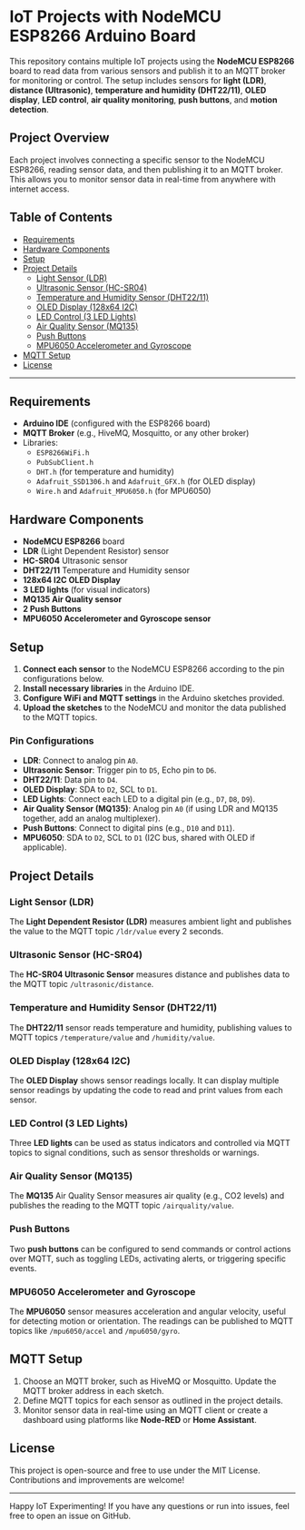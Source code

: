# IoT Projects with NodeMCU ESP8266 Arduino Board

This repository contains multiple IoT projects using the **NodeMCU ESP8266** board to read data from various sensors and publish it to an MQTT broker for monitoring or control. The setup includes sensors for **light (LDR)**, **distance (Ultrasonic)**, **temperature and humidity (DHT22/11)**, **OLED display**, **LED control**, **air quality monitoring**, **push buttons**, and **motion detection**.

## Project Overview

Each project involves connecting a specific sensor to the NodeMCU ESP8266, reading sensor data, and then publishing it to an MQTT broker. This allows you to monitor sensor data in real-time from anywhere with internet access.

## Table of Contents

- [Requirements](#requirements)
- [Hardware Components](#hardware-components)
- [Setup](#setup)
- [Project Details](#project-details)
  - [Light Sensor (LDR)](#light-sensor-ldr)
  - [Ultrasonic Sensor (HC-SR04)](#ultrasonic-sensor-hc-sr04)
  - [Temperature and Humidity Sensor (DHT22/11)](#temperature-and-humidity-sensor-dht22-11)
  - [OLED Display (128x64 I2C)](#oled-display-128x64-i2c)
  - [LED Control (3 LED Lights)](#led-control-3-led-lights)
  - [Air Quality Sensor (MQ135)](#air-quality-sensor-mq135)
  - [Push Buttons](#push-buttons)
  - [MPU6050 Accelerometer and Gyroscope](#mpu6050-accelerometer-and-gyroscope)
- [MQTT Setup](#mqtt-setup)
- [License](#license)

---

## Requirements

- **Arduino IDE** (configured with the ESP8266 board)
- **MQTT Broker** (e.g., HiveMQ, Mosquitto, or any other broker)
- Libraries:
  - `ESP8266WiFi.h`
  - `PubSubClient.h`
  - `DHT.h` (for temperature and humidity)
  - `Adafruit_SSD1306.h` and `Adafruit_GFX.h` (for OLED display)
  - `Wire.h` and `Adafruit_MPU6050.h` (for MPU6050)

## Hardware Components

- **NodeMCU ESP8266** board
- **LDR** (Light Dependent Resistor) sensor
- **HC-SR04** Ultrasonic sensor
- **DHT22/11** Temperature and Humidity sensor
- **128x64 I2C OLED Display**
- **3 LED lights** (for visual indicators)
- **MQ135 Air Quality sensor**
- **2 Push Buttons**
- **MPU6050 Accelerometer and Gyroscope sensor**

## Setup

1. **Connect each sensor** to the NodeMCU ESP8266 according to the pin configurations below.
2. **Install necessary libraries** in the Arduino IDE.
3. **Configure WiFi and MQTT settings** in the Arduino sketches provided.
4. **Upload the sketches** to the NodeMCU and monitor the data published to the MQTT topics.

### Pin Configurations

- **LDR**: Connect to analog pin `A0`.
- **Ultrasonic Sensor**: Trigger pin to `D5`, Echo pin to `D6`.
- **DHT22/11**: Data pin to `D4`.
- **OLED Display**: SDA to `D2`, SCL to `D1`.
- **LED Lights**: Connect each LED to a digital pin (e.g., `D7`, `D8`, `D9`).
- **Air Quality Sensor (MQ135)**: Analog pin `A0` (if using LDR and MQ135 together, add an analog multiplexer).
- **Push Buttons**: Connect to digital pins (e.g., `D10` and `D11`).
- **MPU6050**: SDA to `D2`, SCL to `D1` (I2C bus, shared with OLED if applicable).

## Project Details

### Light Sensor (LDR)

The **Light Dependent Resistor (LDR)** measures ambient light and publishes the value to the MQTT topic `/ldr/value` every 2 seconds.

### Ultrasonic Sensor (HC-SR04)

The **HC-SR04 Ultrasonic Sensor** measures distance and publishes data to the MQTT topic `/ultrasonic/distance`.

### Temperature and Humidity Sensor (DHT22/11)

The **DHT22/11** sensor reads temperature and humidity, publishing values to MQTT topics `/temperature/value` and `/humidity/value`.

### OLED Display (128x64 I2C)

The **OLED Display** shows sensor readings locally. It can display multiple sensor readings by updating the code to read and print values from each sensor.

### LED Control (3 LED Lights)

Three **LED lights** can be used as status indicators and controlled via MQTT topics to signal conditions, such as sensor thresholds or warnings.

### Air Quality Sensor (MQ135)

The **MQ135** Air Quality Sensor measures air quality (e.g., CO2 levels) and publishes the reading to the MQTT topic `/airquality/value`.

### Push Buttons

Two **push buttons** can be configured to send commands or control actions over MQTT, such as toggling LEDs, activating alerts, or triggering specific events.

### MPU6050 Accelerometer and Gyroscope

The **MPU6050** sensor measures acceleration and angular velocity, useful for detecting motion or orientation. The readings can be published to MQTT topics like `/mpu6050/accel` and `/mpu6050/gyro`.

## MQTT Setup

1. Choose an MQTT broker, such as HiveMQ or Mosquitto. Update the MQTT broker address in each sketch.
2. Define MQTT topics for each sensor as outlined in the project details.
3. Monitor sensor data in real-time using an MQTT client or create a dashboard using platforms like **Node-RED** or **Home Assistant**.

## License

This project is open-source and free to use under the MIT License. Contributions and improvements are welcome!

---

Happy IoT Experimenting! If you have any questions or run into issues, feel free to open an issue on GitHub.
